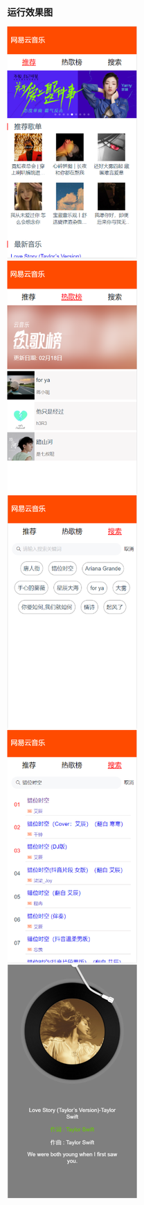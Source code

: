 ## 运行效果图
<div>
<img src="https://github.com/tangshiwu/music/blob/master/pic/%E9%A6%96%E9%A1%B5.png?raw=true" alt="首页" style="display:inline" width="300" height="537" />
<img src="https://github.com/tangshiwu/music/blob/master/pic/%E7%83%AD%E6%AD%8C%E6%A6%9C.png?raw=true" alt="热歌榜" style="display:inline" width="300" height="537" />
</div>
<img src="https://github.com/tangshiwu/music/blob/master/pic/%E6%90%9C%E7%B4%A2%E9%A1%B5.png?raw=true" alt="搜索页" style="display:inline" width="300" height="537" />
<img src="https://github.com/tangshiwu/music/blob/master/pic/%E6%90%9C%E7%B4%A2%E7%BB%93%E6%9E%9C.png?raw=true" alt="搜索结果" style="display:inline" width="300" height="537" />
<img src="https://github.com/tangshiwu/music/blob/master/pic/%E6%92%AD%E6%94%BE%E9%A1%B5.png?raw=true" alt="播放页" style="display:inline" width="300" height="537" />
